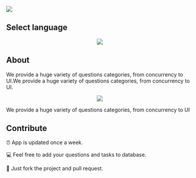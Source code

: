 <img src="https://github.com/dashvlas/awesome-ios-interview/blob/master/Resources/Main.png">

## Select language

<p align="center"><img src="https://github.com/dashvlas/awesome-ios-interview/blob/master/Resources/Artboard-filled-3.png"></p>

## About
We provide a huge variety of questions categories, from concurrency to UI.We provide a huge variety of questions categories, from concurrency to UI.

<!--'Awesome Interview' helps you to prepare for an interview and refresh your knowledge.-->

<p align="center"><img src="https://github.com/dashvlas/awesome-ios-interview/blob/master/Resources/comp08.jpg"></p>

<!--<p align="center"><img src="https://github.com/dashvlas/awesome-ios-interview/blob/master/Resources/Preview.gif" width="650"></p>-->

We provide a huge variety of questions categories, from concurrency to UI

<!--<p align="center"><img src="https://github.com/dashvlas/awesome-ios-interview/blob/master/Resources/Artboard-filled-3.png"></p>-->

## Contribute
⏰ App is updated once a week.

💻 Feel free to add your questions and tasks to database.

🚀 Just fork the project and pull request.

